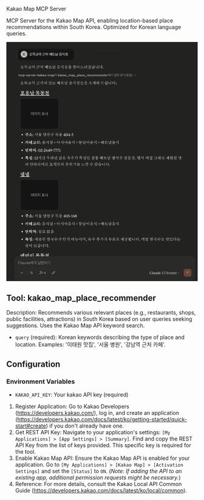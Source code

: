 Kakao Map MCP Server

MCP Server for the Kakao Map API, enabling location-based place recommendations within South Korea. Optimized for Korean language queries.

![img](./image.png)

## Tool: kakao_map_place_recommender

Description: Recommends various relevant places (e.g., restaurants, shops, public facilities, attractions) in South Korea based on user queries seeking suggestions. Uses the Kakao Map API keyword search.

- `query` (required): Korean keywords describing the type of place and location. Examples: '이태원 맛집', '서울 병원', '강남역 근처 카페'.

## Configuration

### Environment Variables

- `KAKAO_API_KEY`: Your kakao API key (required)

1.  Register Application: Go to Kakao Developers (https://developers.kakao.com/), log in, and create an application (https://developers.kakao.com/docs/latest/ko/getting-started/quick-start#create) if you don't already have one.
2.  Get REST API Key: Navigate to your application's settings: `[My Applications] > [App Settings] > [Summary]`. Find and copy the REST API Key from the list of keys provided. This specific key is required for the tool.
3.  Enable Kakao Map API: Ensure the Kakao Map API is enabled for your application. Go to `[My Applications] > [Kakao Map] > [Activation Settings]` and set the `[Status]` to `ON`. (_Note: If adding the API to an existing app, additional permission requests might be necessary._)
4.  Reference: For more details, consult the Kakao Local API Common Guide (https://developers.kakao.com/docs/latest/ko/local/common).
